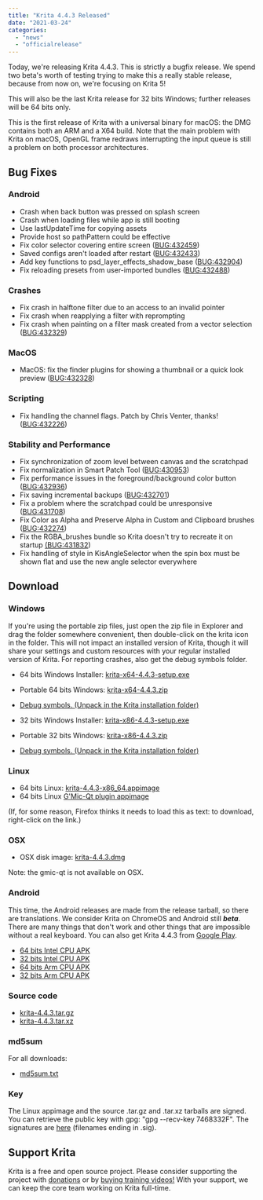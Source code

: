 ```yaml
---
title: "Krita 4.4.3 Released"
date: "2021-03-24"
categories: 
  - "news"
  - "officialrelease"
---
```


Today, we're releasing Krita 4.4.3. This is strictly a bugfix release. We spend two beta's worth of testing trying to make this a really stable release, because from now on, we're focusing on Krita 5!

This will also be the last Krita release for 32 bits Windows; further releases will be 64 bits only.

This is the first release of Krita with a universal binary for macOS: the DMG contains both an ARM and a X64 build. Note that the main problem with Krita on macOS, OpenGL frame redraws interrupting the input queue is still a problem on both processor architectures.

## Bug Fixes

### Android

- Crash when back button was pressed on splash screen
- Crash when loading files while app is still booting
- Use lastUpdateTime for copying assets
- Provide host so pathPattern could be effective
- Fix color selector covering entire screen ([BUG:432459](https://bugs.kde.org/show_bug.cgi?id=432459))
- Saved configs aren't loaded after restart ([BUG:432433](https://bugs.kde.org/show_bug.cgi?id=432433))
- Add key functions to psd_layer_effects_shadow_base ([BUG:432904](https://bugs.kde.org/show_bug.cgi?id=432904))
- Fix reloading presets from user-imported bundles ([BUG:432488](https://bugs.kde.org/show_bug.cgi?id=432488))

### Crashes

- Fix crash in halftone filter due to an access to an invalid pointer
- Fix crash when reapplying a filter with reprompting
- Fix crash when painting on a filter mask created from a vector selection ([BUG:432329](https://bugs.kde.org/show_bug.cgi?id=432329))

### MacOS

- MacOS: fix the finder plugins for showing a thumbnail or a quick look preview ([BUG:432328](https://bugs.kde.org/show_bug.cgi?id=432328))

### Scripting

- Fix handling the channel flags. Patch by Chris Venter, thanks! ([BUG:432226](https://bugs.kde.org/show_bug.cgi?id=432226))

### Stability and Performance

- Fix synchronization of zoom level between canvas and the scratchpad
- Fix normalization in Smart Patch Tool ([BUG:430953](https://bugs.kde.org/show_bug.cgi?id=430953))
- Fix performance issues in the foreground/background color button ([BUG:432936](https://bugs.kde.org/show_bug.cgi?id=432936))
- Fix saving incremental backups ([BUG:432701](https://bugs.kde.org/show_bug.cgi?id=432701))
- Fix a problem where the scratchpad could be unresponsive ([BUG:431708](https://bugs.kde.org/show_bug.cgi?id=431708))
- Fix Color as Alpha and Preserve Alpha in Custom and Clipboard brushes ([BUG:432274](https://bugs.kde.org/show_bug.cgi?id=432274))
- Fix the RGBA_brushes bundle so Krita doesn't try to recreate it on startup [(BUG:431832](https://bugs.kde.org/show_bug.cgi?id=431832))
- Fix handling of style in KisAngleSelector when the spin box must be shown flat and use the new angle selector everywhere

## Download

### Windows

If you're using the portable zip files, just open the zip file in Explorer and drag the folder somewhere convenient, then double-click on the krita icon in the folder. This will not impact an installed version of Krita, though it will share your settings and custom resources with your regular installed version of Krita. For reporting crashes, also get the debug symbols folder.

- 64 bits Windows Installer: [krita-x64-4.4.3-setup.exe](https://download.kde.org/stable/krita/4.4.3/krita-x64-4.4.3-setup.exe)
- Portable 64 bits Windows: [krita-x64-4.4.3.zip](https://download.kde.org/stable/krita/4.4.3/krita-x64-4.4.3.zip)
- [Debug symbols. (Unpack in the Krita installation folder)](https://download.kde.org/stable/krita/4.4.3/krita-x64-4.4.3-dbg.zip)

- 32 bits Windows Installer: [krita-x86-4.4.3-setup.exe](https://download.kde.org/stable/krita/4.4.3/krita-x86-4.4.3-setup.exe)
- Portable 32 bits Windows: [krita-x86-4.4.3.zip](https://download.kde.org/stable/krita/4.4.3/krita-x86-4.4.3.zip)
- [Debug symbols. (Unpack in the Krita installation folder)](https://download.kde.org/stable/krita/4.4.3/krita-x86-4.4.3-dbg.zip)

### Linux

- 64 bits Linux: [krita-4.4.3-x86_64.appimage](https://download.kde.org/stable/krita/4.4.3/krita-4.4.3-x86_64.appimage)
- 64 bits Linux [G'Mic-Qt plugin appimage](https://download.kde.org/stable/krita/4.4.3/gmic_krita_qt-x86_64.appimage)

(If, for some reason, Firefox thinks it needs to load this as text: to download, right-click on the link.)

### OSX

- OSX disk image: [krita-4.4.3.dmg](https://download.kde.org/stable/krita/4.4.3/krita-4.4.3.dmg)

Note: the gmic-qt is not available on OSX.

### Android

This time, the Android releases are made from the release tarball, so there are translations. We consider Krita on ChromeOS and Android still **_beta_**. There are many things that don't work and other things that are impossible without a real keyboard. You can also get Krita 4.4.3 from [Google Play](https://play.google.com/store/apps/details?id=org.krita).

- [64 bits Intel CPU APK](https://download.kde.org/stable/krita/4.4.3/krita_x86_64_apk-release.apk)
- [32 bits Intel CPU APK](https://download.kde.org/stable/krita/4.4.3/krita_x86_apk-release.apk)
- [64 bits Arm CPU APK](https://download.kde.org/stable/krita/4.4.3/krita_arm64-v8a_apk-release.apk)
- [32 bits Arm CPU APK](https://download.kde.org/stable/krita/4.4.3/krita_armeabi-v7a_apk-release.apk)

### Source code

- [krita-4.4.3.tar.gz](https://download.kde.org/stable/krita/4.4.3/krita-4.4.3.tar.gz)
- [krita-4.4.3.tar.xz](https://download.kde.org/stable/krita/4.4.3/krita-4.4.3.tar.xz)

### md5sum

For all downloads:

- [md5sum.txt](https://download.kde.org/stable/krita/4.4.3/md5sum.txt)

### Key

The Linux appimage and the source .tar.gz and .tar.xz tarballs are signed. You can retrieve the public key with gpg: "gpg --recv-key 7468332F". The signatures are [here](https://download.kde.org/stable/krita/4.4.3/) (filenames ending in .sig).

## Support Krita

Krita is a free and open source project. Please consider supporting the project with [donations](/support-us/donations/) or by [buying training videos!](/shop/) With your support, we can keep the core team working on Krita full-time.
